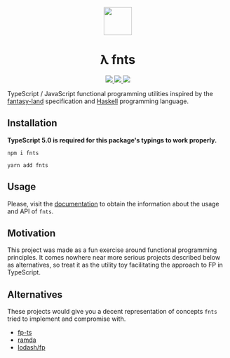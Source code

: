 <p align="center">
  <img src="https://raw.githubusercontent.com/drizzer14/fnts/main/logo.svg" height="64" />
  <h1 align="center">λ fnts</h1>
</p>

<p align="center">
    <a href="https://github.com/drizzer14/fnts/blob/main/LICENSE">
      <img src="https://img.shields.io/github/license/drizzer14/fnts?color=blue&style=for-the-badge" />
    </a>
    <a href="https://github.com/drizzer14/fnts/actions/workflows/workflow.yml">
      <img src="https://img.shields.io/github/actions/workflow/status/drizzer14/fnts/workflow.yml?color=blue&style=for-the-badge" />
    </a>
    <a href="https://www.npmjs.com/package/fnts">
      <img src="https://img.shields.io/npm/v/fnts?color=blue&style=for-the-badge" />
    </a>
</p>

TypeScript / JavaScript functional programming utilities inspired by the
[fantasy-land](https://github.com/fantasyland/fantasy-land) specification and
[Haskell](https://www.haskell.org/) programming language.

## Installation

**TypeScript 5.0 is required for this package's typings to work properly.**

```shell
npm i fnts
```

```shell
yarn add fnts
```

## Usage

Please, visit the [documentation](https://drizzer14.github.io/fnts) to obtain the information about the usage and API of `fnts`.

## Motivation

This project was made as a fun exercise around functional programming
principles. It comes nowhere near more serious projects described below as
alternatives, so treat it as the utility toy facilitating the approach to FP
in TypeScript.

## Alternatives

These projects would give you a decent representation of concepts `fnts`
tried to implement and compromise with.

- [fp-ts](https://github.com/gcanti/fp-ts)
- [ramda](https://github.com/ramda/ramda)
- [lodash/fp](https://github.com/lodash/lodash/wiki/FP-Guide)
